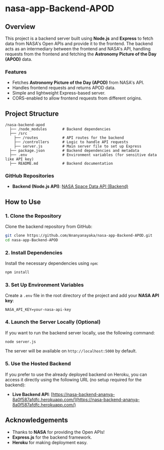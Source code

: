 # nasa-app-Backend-APOD

## Overview
This project is a backend server built using **Node.js** and **Express** to fetch data from NASA's Open APIs and provide it to the frontend. The backend acts as an intermediary between the frontend and NASA's API, handling requests from the frontend and fetching the **Astronomy Picture of the Day (APOD)** data.


### Features
- Fetches **Astronomy Picture of the Day (APOD)** from NASA's API.
- Handles frontend requests and returns APOD data.
- Simple and lightweight Express-based server.
- CORS-enabled to allow frontend requests from different origins.

## Project Structure

```
/nasa-backend-apod
  ├── /node_modules       # Backend dependencies
  ├── /src
    ├── /routes           # API routes for the backend
    ├── /controllers      # Logic to handle API requests
    ├── server.js         # Main server file to set up Express
  ├── package.json        # Backend dependencies and metadata
  ├── .env                # Environment variables (for sensitive data like API key)
  ├── README.md           # Backend documentation
```

### GitHub Repositories

- **Backend (Node.js API)**: [NASA Space Data API (Backend)](https://github.com/Ananyanayaka/nasa-app-Backend-APOD)

## How to Use

### 1. Clone the Repository

Clone the backend repository from GitHub:

```bash
git clone https://github.com/Ananyanayaka/nasa-app-Backend-APOD.git
cd nasa-app-Backend-APOD
```

### 2. Install Dependencies

Install the necessary dependencies using `npm`:

```bash
npm install
```

### 3. Set Up Environment Variables

Create a `.env` file in the root directory of the project and add your **NASA API key**:

```env
NASA_API_KEY=your-nasa-api-key
```

### 4. Launch the Server Locally (Optional)

If you want to run the backend server locally, use the following command:

```bash
node server.js
```

The server will be available on `http://localhost:5000` by default. 

### 5. Use the Hosted Backend

If you prefer to use the already deployed backend on Heroku, you can access it directly using the following URL (no setup required for the backend):

- **Live Backend API**: [https://nasa-backend-ananya-8a0f587afdfc.herokuapp.com/](https://nasa-backend-ananya-8a0f587afdfc.herokuapp.com/)


## Acknowledgements

- Thanks to **NASA** for providing the Open APIs!
- **Express.js** for the backend framework.
- **Heroku** for making deployment easy.
```
